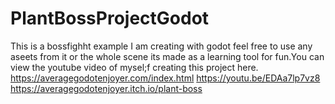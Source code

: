 # PlantBossProjectGodot
This is a bossfighht example I am creating with godot feel free to use any aseets from it or the whole scene its made as a learning tool for fun.You can view the youtube video of mysel;f creating this project here. 
https://averagegodotenjoyer.com/index.html
https://youtu.be/EDAa7lp7vz8
https://averagegodotenjoyer.itch.io/plant-boss

